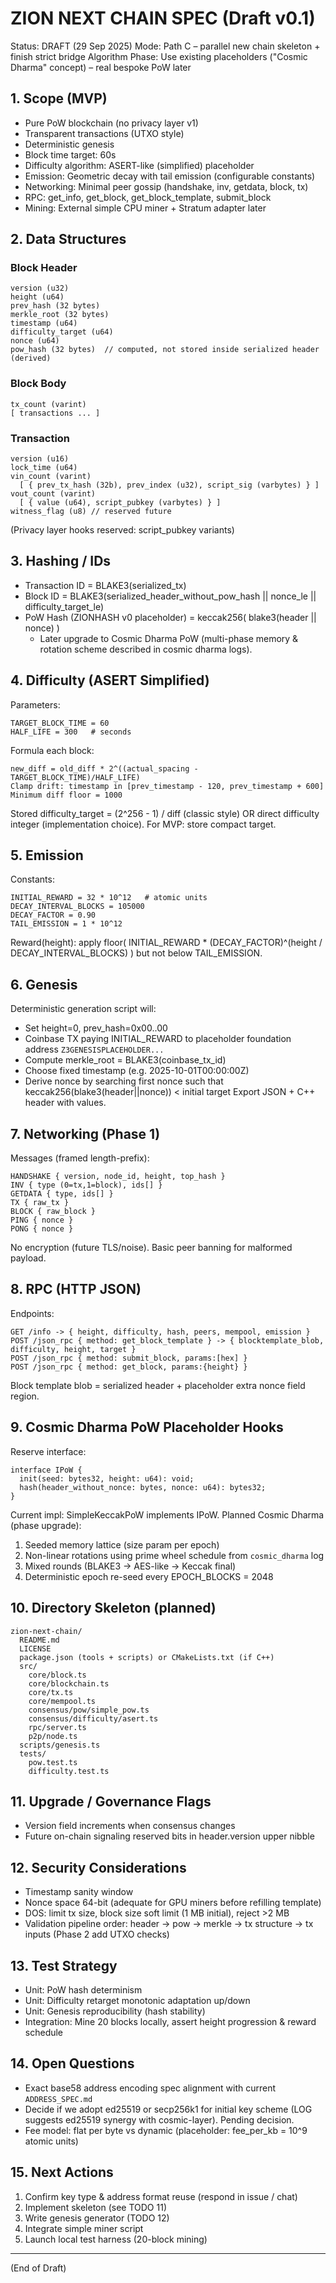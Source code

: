 # ZION NEXT CHAIN SPEC (Draft v0.1)

Status: DRAFT (29 Sep 2025)
Mode: Path C – parallel new chain skeleton + finish strict bridge
Algorithm Phase: Use existing placeholders ("Cosmic Dharma" concept) – real bespoke PoW later

## 1. Scope (MVP)
- Pure PoW blockchain (no privacy layer v1)
- Transparent transactions (UTXO style)
- Deterministic genesis
- Block time target: 60s
- Difficulty algorithm: ASERT-like (simplified) placeholder
- Emission: Geometric decay with tail emission (configurable constants)
- Networking: Minimal peer gossip (handshake, inv, getdata, block, tx)
- RPC: get_info, get_block, get_block_template, submit_block
- Mining: External simple CPU miner + Stratum adapter later

## 2. Data Structures
### Block Header
```
version (u32)
height (u64)
prev_hash (32 bytes)
merkle_root (32 bytes)
timestamp (u64)
difficulty_target (u64)
nonce (u64)
pow_hash (32 bytes)  // computed, not stored inside serialized header (derived)
```
### Block Body
```
tx_count (varint)
[ transactions ... ]
```
### Transaction
```
version (u16)
lock_time (u64)
vin_count (varint)
  [ { prev_tx_hash (32b), prev_index (u32), script_sig (varbytes) } ]
vout_count (varint)
  [ { value (u64), script_pubkey (varbytes) } ]
witness_flag (u8) // reserved future
```
(Privacy layer hooks reserved: script_pubkey variants)

## 3. Hashing / IDs
- Transaction ID = BLAKE3(serialized_tx)
- Block ID = BLAKE3(serialized_header_without_pow_hash || nonce_le || difficulty_target_le)
- PoW Hash (ZIONHASH v0 placeholder) = keccak256( blake3(header || nonce) )
  - Later upgrade to Cosmic Dharma PoW (multi-phase memory & rotation scheme described in cosmic dharma logs).

## 4. Difficulty (ASERT Simplified)
Parameters:
```
TARGET_BLOCK_TIME = 60
HALF_LIFE = 300   # seconds
```
Formula each block:
```
new_diff = old_diff * 2^((actual_spacing - TARGET_BLOCK_TIME)/HALF_LIFE)
Clamp drift: timestamp in [prev_timestamp - 120, prev_timestamp + 600]
Minimum diff floor = 1000
```
Stored difficulty_target = (2^256 - 1) / diff (classic style) OR direct difficulty integer (implementation choice). For MVP: store compact target.

## 5. Emission
Constants:
```
INITIAL_REWARD = 32 * 10^12   # atomic units
DECAY_INTERVAL_BLOCKS = 105000
DECAY_FACTOR = 0.90
TAIL_EMISSION = 1 * 10^12
```
Reward(height): apply floor( INITIAL_REWARD * (DECAY_FACTOR)^(height / DECAY_INTERVAL_BLOCKS) ) but not below TAIL_EMISSION.

## 6. Genesis
Deterministic generation script will:
- Set height=0, prev_hash=0x00..00
- Coinbase TX paying INITIAL_REWARD to placeholder foundation address `Z3GENESISPLACEHOLDER...`
- Compute merkle_root = BLAKE3(coinbase_tx_id)
- Choose fixed timestamp (e.g. 2025-10-01T00:00:00Z)
- Derive nonce by searching first nonce such that keccak256(blake3(header||nonce)) < initial target
Export JSON + C++ header with values.

## 7. Networking (Phase 1)
Messages (framed length-prefix):
```
HANDSHAKE { version, node_id, height, top_hash }
INV { type (0=tx,1=block), ids[] }
GETDATA { type, ids[] }
TX { raw_tx }
BLOCK { raw_block }
PING { nonce }
PONG { nonce }
```
No encryption (future TLS/noise). Basic peer banning for malformed payload.

## 8. RPC (HTTP JSON)
Endpoints:
```
GET /info -> { height, difficulty, hash, peers, mempool, emission }
POST /json_rpc { method: get_block_template } -> { blocktemplate_blob, difficulty, height, target }
POST /json_rpc { method: submit_block, params:[hex] }
POST /json_rpc { method: get_block, params:{height} }
```
Block template blob = serialized header + placeholder extra nonce field region.

## 9. Cosmic Dharma PoW Placeholder Hooks
Reserve interface:
```
interface IPoW {
  init(seed: bytes32, height: u64): void;
  hash(header_without_nonce: bytes, nonce: u64): bytes32;
}
```
Current impl: SimpleKeccakPoW implements IPoW.
Planned Cosmic Dharma (phase upgrade):
1. Seeded memory lattice (size param per epoch)
2. Non-linear rotations using prime wheel schedule from `cosmic_dharma` log
3. Mixed rounds (BLAKE3 -> AES-like -> Keccak final)
4. Deterministic epoch re-seed every EPOCH_BLOCKS = 2048

## 10. Directory Skeleton (planned)
```
zion-next-chain/
  README.md
  LICENSE
  package.json (tools + scripts) or CMakeLists.txt (if C++)
  src/
    core/block.ts
    core/blockchain.ts
    core/tx.ts
    core/mempool.ts
    consensus/pow/simple_pow.ts
    consensus/difficulty/asert.ts
    rpc/server.ts
    p2p/node.ts
  scripts/genesis.ts
  tests/
    pow.test.ts
    difficulty.test.ts
```

## 11. Upgrade / Governance Flags
- Version field increments when consensus changes
- Future on-chain signaling reserved bits in header.version upper nibble

## 12. Security Considerations
- Timestamp sanity window
- Nonce space 64-bit (adequate for GPU miners before refilling template)
- DOS: limit tx size, block size soft limit (1 MB initial), reject >2 MB
- Validation pipeline order: header -> pow -> merkle -> tx structure -> tx inputs (Phase 2 add UTXO checks)

## 13. Test Strategy
- Unit: PoW hash determinism
- Unit: Difficulty retarget monotonic adaptation up/down
- Unit: Genesis reproducibility (hash stability)
- Integration: Mine 20 blocks locally, assert height progression & reward schedule

## 14. Open Questions
- Exact base58 address encoding spec alignment with current `ADDRESS_SPEC.md`
- Decide if we adopt ed25519 or secp256k1 for initial key scheme (LOG suggests ed25519 synergy with cosmic-layer). Pending decision.
- Fee model: flat per byte vs dynamic (placeholder: fee_per_kb = 10^9 atomic units)

## 15. Next Actions
1. Confirm key type & address format reuse (respond in issue / chat)
2. Implement skeleton (see TODO 11)
3. Write genesis generator (TODO 12)
4. Integrate simple miner script
5. Launch local test harness (20-block mining)

---
(End of Draft)
